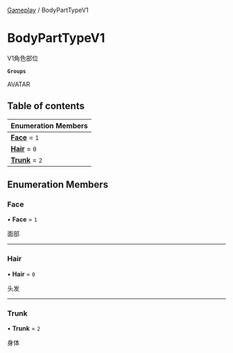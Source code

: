 [Gameplay](../modules/Gameplay.Gameplay.md) / BodyPartTypeV1

# BodyPartTypeV1 <Badge type="tip" text="Enumeration" /> <Score text="BodyPartTypeV1" />

V1角色部位

**`Groups`**

AVATAR

## Table of contents

| Enumeration Members |
| :-----|
| **[Face](Gameplay.BodyPartTypeV1.md#face)** = ``1`` <br> |
| **[Hair](Gameplay.BodyPartTypeV1.md#hair)** = ``0`` <br> |
| **[Trunk](Gameplay.BodyPartTypeV1.md#trunk)** = ``2`` <br> |

## Enumeration Members

### Face <Score text="Face" /> 

• **Face** = ``1``

面部

___

### Hair <Score text="Hair" /> 

• **Hair** = ``0``

头发

___

### Trunk <Score text="Trunk" /> 

• **Trunk** = ``2``

身体
